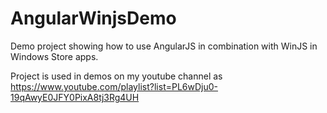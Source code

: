 # AngularWinjsDemo
Demo project showing how to use AngularJS in combination with WinJS in Windows Store apps. 


Project is used in demos on my youtube channel as https://www.youtube.com/playlist?list=PL6wDju0-19qAwyE0JFY0PixA8tj3Rg4UH 
